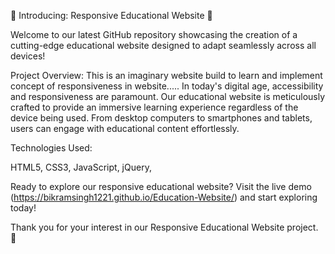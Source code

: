 🌟 Introducing: Responsive Educational Website 🌟

Welcome to our latest GitHub repository showcasing the creation of a cutting-edge educational website designed to adapt seamlessly across all devices!

Project Overview:
This is an imaginary website build to learn and implement concept of responsiveness in website.....
In today's digital age, accessibility and responsiveness are paramount. Our educational website is meticulously crafted to provide an immersive learning experience regardless of the device being used. From desktop computers to smartphones and tablets, users can engage with educational content effortlessly.

Technologies Used:

HTML5, 
CSS3, 
JavaScript, 
jQuery, 

Ready to explore our responsive educational website? Visit the live demo (https://bikramsingh1221.github.io/Education-Website/) and start exploring today!


Thank you for your interest in our Responsive Educational Website project. 🚀
